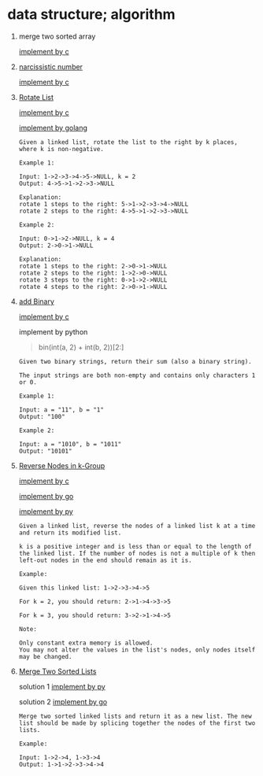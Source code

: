 # data structure; algorithm

1. merge two sorted array

   [implement by c](./src/MergeTwoSortedArray.c)
   
2. [narcissistic number](http://acm.hdu.edu.cn/showproblem.php?pid=2010)

   [implement by c](./src/narcissisticNumber.c)

3. [Rotate List](https://leetcode.com/problems/rotate-list/)

   [implement by c](./src/rotateList.c)

   [implement by golang](./src/rotateList.go)
   ```
   Given a linked list, rotate the list to the right by k places, where k is non-negative.
   
   Example 1:
   
   Input: 1->2->3->4->5->NULL, k = 2
   Output: 4->5->1->2->3->NULL
   
   Explanation:
   rotate 1 steps to the right: 5->1->2->3->4->NULL
   rotate 2 steps to the right: 4->5->1->2->3->NULL
   
   Example 2:
   
   Input: 0->1->2->NULL, k = 4
   Output: 2->0->1->NULL
   
   Explanation:
   rotate 1 steps to the right: 2->0->1->NULL
   rotate 2 steps to the right: 1->2->0->NULL
   rotate 3 steps to the right: 0->1->2->NULL
   rotate 4 steps to the right: 2->0->1->NULL
   ```

4. [add Binary](https://leetcode.com/problems/add-binary/)

   [implement by c](./src/addBinary.c)
   
   implement by python
   > bin(int(a, 2) + int(b, 2))[2:]

   ```
   Given two binary strings, return their sum (also a binary string).

   The input strings are both non-empty and contains only characters 1 or 0.

   Example 1:

   Input: a = "11", b = "1"
   Output: "100"
   
   Example 2:

   Input: a = "1010", b = "1011"
   Output: "10101"
   ```
   
5. [Reverse Nodes in k-Group](https://leetcode.com/problems/reverse-nodes-in-k-group/)

   [implement by c](./src/reverseNodeKGroup.c)
   
   [implement by go](./src/reverseNodeKGroup.go)

   [implement by py](./src/reverseNodeKGroup.py)
   
   ```
   Given a linked list, reverse the nodes of a linked list k at a time and return its modified list.

   k is a positive integer and is less than or equal to the length of the linked list. If the number of nodes is not a multiple of k then left-out nodes in the end should remain as it is.

   Example:

   Given this linked list: 1->2->3->4->5

   For k = 2, you should return: 2->1->4->3->5

   For k = 3, you should return: 3->2->1->4->5

   Note:

   Only constant extra memory is allowed.
   You may not alter the values in the list's nodes, only nodes itself may be changed.
   
   ```

6. [Merge Two Sorted Lists](https://leetcode.com/problems/merge-two-sorted-lists/)

    solution 1 [implement by py](./src/mergeTwoLists.py)

    solution 2 [implement by go](./src/mergeTwoLists.go)

    ```
    Merge two sorted linked lists and return it as a new list. The new list should be made by splicing together the nodes of the first two lists.

    Example:

    Input: 1->2->4, 1->3->4
    Output: 1->1->2->3->4->4
    ```
